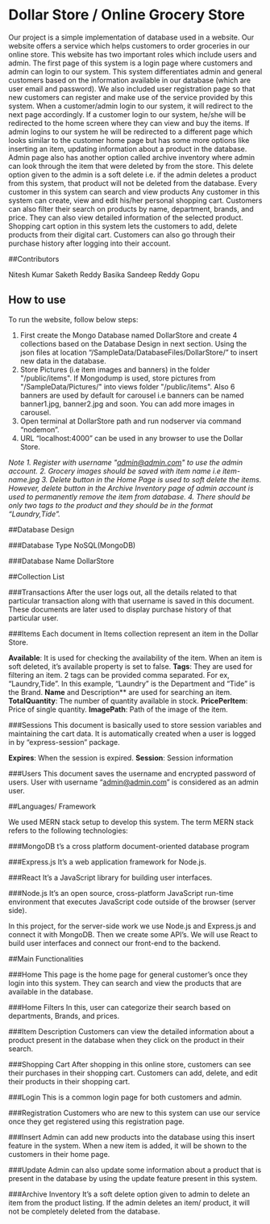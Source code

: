 # Dollar Store / Online Grocery Store

Our project is a simple implementation of database used in a website. Our website offers a service which helps customers to order groceries in our online store. This website has two important roles which include users and admin. The first page of this system is a login page where customers and admin can login to our system. This system differentiates admin and general customers based on the information available in our database (which are user email and password). We also included user registration page so that new customers can register and make use of the service provided by this system. When a customer/admin login to our system, it will redirect to the next page accordingly. If a customer login to our system, he/she will be redirected to the home screen where they can view and buy the items. If admin logins to our system he will be redirected to a different page which looks similar to the customer home page but has some more options like inserting an item, updating information about a product in the database. Admin page also has another option called archive inventory where admin can look through the item that were deleted by from the store. This delete option given to the admin is a soft delete i.e. if the admin deletes a product from this system, that product will not be deleted from the database. Every customer in this system can search and view products Any customer in this system can create, view and edit his/her personal shopping cart. Customers can also filter their search on products by name, department, brands, and price. They can also view detailed information of the selected product. Shopping cart option in this system lets the customers to add, delete products from their digital cart. Customers can also go through their purchase history after logging into their account.

##Contributors

Nitesh Kumar
Saketh Reddy Basika
Sandeep Reddy Gopu


## How to use

To run the website, follow below steps:
1.	First create the Mongo Database named DollarStore and create 4 collections based on the Database Design in next section. Using the json files at location “/SampleData/DatabaseFiles/DollarStore/” to insert new data in the database.
2.	Store Pictures (i.e item images and banners) in the folder "/public/items". If Mongodump is used, store pictures from "/SampleData/Pictures/" into views folder "/public/items". Also 6 banners are used by default for carousel i.e banners can be named banner1.jpg, banner2.jpg and soon. You can add more images in carousel.
3.	Open terminal at DollarStore path and run nodserver via command “nodemon”.
4.	URL “localhost:4000” can be used in any browser to use the Dollar Store.

*Note*
*1.	Register with username "admin@admin.com" to use the admin account.*
*2.	Grocery images should be saved with item name i.e item-name.jpg*
*3.	Delete button in the Home Page is used to soft delete the items. However, delete button in the Archive Inventory page of admin account is used to permanently remove the item from database.*
*4.	There should be only two tags to the product and they should be in the format “Laundry,Tide”.*

##Database Design

###Database Type
NoSQL(MongoDB) 

###Database Name
DollarStore

##Collection List

###Transactions
After the user logs out, all the details related to that particular transaction along with that username is saved in this document. These documents are later used to display purchase history of that particular user.

###Items
Each document in Items collection represent an item in the Dollar Store.

**Available**: It is used for checking the availability of the item. When an item is soft deleted, it’s available property is set to false.
**Tags**: They are used for filtering an item. 2 tags can be provided comma separated. For ex, “Laundry,Tide”. In this example, “Laundry” is the Department and “Tide” is the Brand.
**Name** and Description** are used for searching an item.
**TotalQuantity**: The number of quantity available in stock.
**PricePerItem**: Price of single quantity.
**ImagePath**: Path of the image of the item.

###Sessions
This document is basically used to store session variables and maintaining the cart data. It is automatically created when a user is logged in by “express-session” package.

**Expires**: When the session is expired.
**Session**: Session information

###Users
This document saves the username and encrypted password of users. User with username “admin@admin.com” is considered as an admin user.

##Languages/ Framework

We used MERN stack setup to develop this system. The term MERN stack refers to the following technologies: 

###MongoDB
t’s a cross platform document-oriented database program

###Express.js
It’s a web application framework for Node.js. 

###React
It’s a JavaScript library for building user interfaces.

###Node.js
It’s an open source, cross-platform JavaScript run-time environment that executes JavaScript code outside of the browser (server side).

In this project, for the server-side work we use Node.js and Express.js and connect it with MongoDB. Then we create some API’s. We will use React to build user interfaces and connect our front-end to the backend.

##Main Functionalities

###Home
This page is the home page for general customer’s once they login into this system. They can search and view the products that are available in the database.

###Home Filters
In this, user can categorize their search based on departments, Brands, and prices. 

###Item Description
Customers can view the detailed information about a product present in the database when they click on the product in their search.

###Shopping Cart
After shopping in this online store, customers can see their purchases in their shopping cart. Customers can add, delete, and edit their products in their shopping cart.

###Login
This is a common login page for both customers and admin.

###Registration
Customers who are new to this system can use our service once they get registered using this registration page. 

###Insert
Admin can add new products into the database using this insert feature in the system. When a new item is added, it will be shown to the customers in their home page.

###Update
Admin can also update some information about a product that is present in the database by using the update feature present in this system. 

###Archive Inventory
It’s a soft delete option given to admin to delete an item from the product listing. If the admin deletes an item/ product, it will not be completely deleted from the database.
